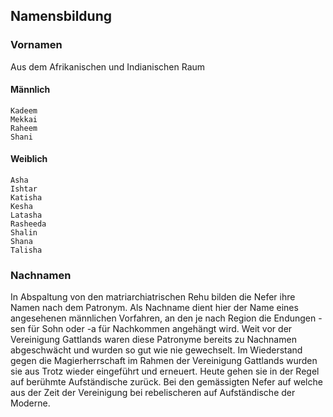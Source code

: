 ## Namensbildung


### Vornamen

Aus dem Afrikanischen und Indianischen Raum

#### Männlich

    Kadeem 
    Mekkai 
    Raheem
    Shani 
    
#### Weiblich

    Asha
    Ishtar
    Katisha 
    Kesha
    Latasha 
    Rasheeda
    Shalin
    Shana
    Talisha 

### Nachnamen

In Abspaltung von den matriarchiatrischen Rehu bilden die Nefer ihre Namen nach dem Patronym. Als Nachname dient hier der Name eines angesehenen männlichen Vorfahren, an den je nach Region die Endungen -sen für Sohn oder -a für Nachkommen angehängt wird. Weit vor der Vereinigung Gattlands waren diese Patronyme bereits zu Nachnamen abgeschwächt und wurden so gut wie nie gewechselt. Im Wiederstand gegen die Magierherrschaft im Rahmen der Vereinigung Gattlands wurden sie aus Trotz wieder eingeführt und erneuert. Heute gehen sie in der Regel auf berühmte Aufständische zurück. Bei den gemässigten Nefer auf welche aus der Zeit der Vereinigung bei rebelischeren auf Aufständische der Moderne.

